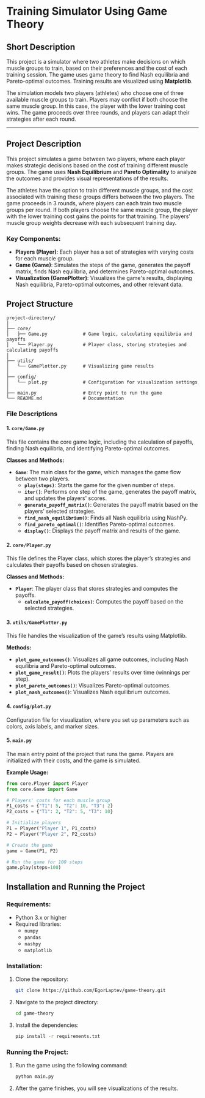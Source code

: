 # Training Simulator Using Game Theory

## Short Description

This project is a simulator where two athletes make decisions on which muscle groups to train, based on their preferences and the cost of each training session. The game uses game theory to find Nash equilibria and Pareto-optimal outcomes. Training results are visualized using **Matplotlib**.

The simulation models two players (athletes) who choose one of three available muscle groups to train. Players may conflict if both choose the same muscle group. In this case, the player with the lower training cost wins. The game proceeds over three rounds, and players can adapt their strategies after each round.

---

## Project Description

This project simulates a game between two players, where each player makes strategic decisions based on the cost of training different muscle groups. The game uses **Nash Equilibrium** and **Pareto Optimality** to analyze the outcomes and provides visual representations of the results.

The athletes have the option to train different muscle groups, and the cost associated with training these groups differs between the two players. The game proceeds in 3 rounds, where players can each train two muscle groups per round. If both players choose the same muscle group, the player with the lower training cost gains the points for that training. The players' muscle group weights decrease with each subsequent training day.

### Key Components:
- **Players (Player)**: Each player has a set of strategies with varying costs for each muscle group.
- **Game (Game)**: Simulates the steps of the game, generates the payoff matrix, finds Nash equilibria, and determines Pareto-optimal outcomes.
- **Visualization (GamePlotter)**: Visualizes the game's results, displaying Nash equilibria, Pareto-optimal outcomes, and other relevant data.

## Project Structure

```text
project-directory/
│
├── core/
│   ├── Game.py             # Game logic, calculating equilibria and payoffs
│   └── Player.py           # Player class, storing strategies and calculating payoffs
│
├── utils/
│   └── GamePlotter.py      # Visualizing game results
│
├── config/
│   └── plot.py             # Configuration for visualization settings
│
├── main.py                 # Entry point to run the game
└── README.md               # Documentation
```

### File Descriptions

#### 1. **`core/Game.py`**

This file contains the core game logic, including the calculation of payoffs, finding Nash equilibria, and identifying Pareto-optimal outcomes.

**Classes and Methods:**
- **`Game`**: The main class for the game, which manages the game flow between two players.
  - **`play(steps)`**: Starts the game for the given number of steps.
  - **`iter()`**: Performs one step of the game, generates the payoff matrix, and updates the players' scores.
  - **`generate_payoff_matrix()`**: Generates the payoff matrix based on the players' selected strategies.
  - **`find_nash_equilibrium()`**: Finds all Nash equilibria using NashPy.
  - **`find_pareto_optimal()`**: Identifies Pareto-optimal outcomes.
  - **`display()`**: Displays the payoff matrix and results of the game.

#### 2. **`core/Player.py`**

This file defines the Player class, which stores the player’s strategies and calculates their payoffs based on chosen strategies.

**Classes and Methods:**
- **`Player`**: The player class that stores strategies and computes the payoffs.
  - **`calculate_payoff(choices)`**: Computes the payoff based on the selected strategies.

#### 3. **`utils/GamePlotter.py`**

This file handles the visualization of the game’s results using Matplotlib.

**Methods:**
- **`plot_game_outcomes()`**: Visualizes all game outcomes, including Nash equilibria and Pareto-optimal outcomes.
- **`plot_game_result()`**: Plots the players' results over time (winnings per step).
- **`plot_pareto_outcomes()`**: Visualizes Pareto-optimal outcomes.
- **`plot_nash_outcomes()`**: Visualizes Nash equilibrium outcomes.

#### 4. **`config/plot.py`**

Configuration file for visualization, where you set up parameters such as colors, axis labels, and marker sizes.

#### 5. **`main.py`**

The main entry point of the project that runs the game. Players are initialized with their costs, and the game is simulated.

**Example Usage:**
```python
from core.Player import Player
from core.Game import Game

# Players' costs for each muscle group
P1_costs = {"T1": 5, "T2": 10, "T3": 2}
P2_costs = {"T1": 2, "T2": 5, "T3": 10}

# Initialize players
P1 = Player("Player 1", P1_costs)
P2 = Player("Player 2", P2_costs)

# Create the game
game = Game(P1, P2)

# Run the game for 100 steps
game.play(steps=100)
```

## Installation and Running the Project

### Requirements:
- Python 3.x or higher
- Required libraries:
  - `numpy`
  - `pandas`
  - `nashpy`
  - `matplotlib`

### Installation:

1. Clone the repository:
   ```bash
   git clone https://github.com/EgorLaptev/game-theory.git
   ```

2. Navigate to the project directory:
   ```bash
   cd game-theory
   ```

3. Install the dependencies:
   ```bash
   pip install -r requirements.txt
   ```

### Running the Project:

1. Run the game using the following command:
   ```bash
   python main.py
   ```

2. After the game finishes, you will see visualizations of the results.
